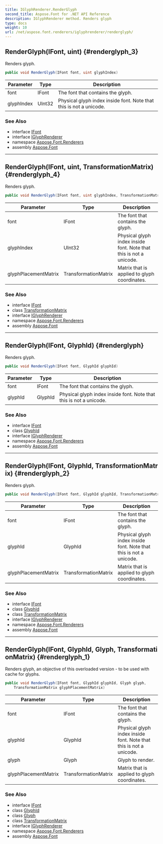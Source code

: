 ```yaml
---
title: IGlyphRenderer.RenderGlyph
second_title: Aspose.Font for .NET API Reference
description: IGlyphRenderer method. Renders glyph
type: docs
weight: 10
url: /net/aspose.font.renderers/iglyphrenderer/renderglyph/
---
```

## RenderGlyph(IFont, uint) {#renderglyph_3}

Renders glyph.

```csharp
public void RenderGlyph(IFont font, uint glyphIndex)
```

| Parameter | Type | Description |
| --- | --- | --- |
| font | IFont | The font that contains the glyph. |
| glyphIndex | UInt32 | Physical glyph index inside font. Note that this is not a unicode. |

### See Also

* interface [IFont](../../../aspose.font/ifont/)
* interface [IGlyphRenderer](../)
* namespace [Aspose.Font.Renderers](../../../aspose.font.renderers/)
* assembly [Aspose.Font](../../../)

---

## RenderGlyph(IFont, uint, TransformationMatrix) {#renderglyph_4}

Renders glyph.

```csharp
public void RenderGlyph(IFont font, uint glyphIndex, TransformationMatrix glyphPlacementMatrix)
```

| Parameter | Type | Description |
| --- | --- | --- |
| font | IFont | The font that contains the glyph. |
| glyphIndex | UInt32 | Physical glyph index inside font. Note that this is not a unicode. |
| glyphPlacementMatrix | TransformationMatrix | Matrix that is applied to glyph coordinates. |

### See Also

* interface [IFont](../../../aspose.font/ifont/)
* class [TransformationMatrix](../../../aspose.font/transformationmatrix/)
* interface [IGlyphRenderer](../)
* namespace [Aspose.Font.Renderers](../../../aspose.font.renderers/)
* assembly [Aspose.Font](../../../)

---

## RenderGlyph(IFont, GlyphId) {#renderglyph}

Renders glyph.

```csharp
public void RenderGlyph(IFont font, GlyphId glyphId)
```

| Parameter | Type | Description |
| --- | --- | --- |
| font | IFont | The font that contains the glyph. |
| glyphId | GlyphId | Physical glyph index inside font. Note that this is not a unicode. |

### See Also

* interface [IFont](../../../aspose.font/ifont/)
* class [GlyphId](../../../aspose.font.glyphs/glyphid/)
* interface [IGlyphRenderer](../)
* namespace [Aspose.Font.Renderers](../../../aspose.font.renderers/)
* assembly [Aspose.Font](../../../)

---

## RenderGlyph(IFont, GlyphId, TransformationMatrix) {#renderglyph_2}

Renders glyph.

```csharp
public void RenderGlyph(IFont font, GlyphId glyphId, TransformationMatrix glyphPlacementMatrix)
```

| Parameter | Type | Description |
| --- | --- | --- |
| font | IFont | The font that contains the glyph. |
| glyphId | GlyphId | Physical glyph index inside font. Note that this is not a unicode. |
| glyphPlacementMatrix | TransformationMatrix | Matrix that is applied to glyph coordinates. |

### See Also

* interface [IFont](../../../aspose.font/ifont/)
* class [GlyphId](../../../aspose.font.glyphs/glyphid/)
* class [TransformationMatrix](../../../aspose.font/transformationmatrix/)
* interface [IGlyphRenderer](../)
* namespace [Aspose.Font.Renderers](../../../aspose.font.renderers/)
* assembly [Aspose.Font](../../../)

---

## RenderGlyph(IFont, GlyphId, Glyph, TransformationMatrix) {#renderglyph_1}

Renders glyph, an objective of this overloaded version - to be used with cache for glyphs.

```csharp
public void RenderGlyph(IFont font, GlyphId glyphId, Glyph glyph, 
    TransformationMatrix glyphPlacementMatrix)
```

| Parameter | Type | Description |
| --- | --- | --- |
| font | IFont | The font that contains the glyph. |
| glyphId | GlyphId | Physical glyph index inside font. Note that this is not a unicode. |
| glyph | Glyph | Glyph to render. |
| glyphPlacementMatrix | TransformationMatrix | Matrix that is applied to glyph coordinates. |

### See Also

* interface [IFont](../../../aspose.font/ifont/)
* class [GlyphId](../../../aspose.font.glyphs/glyphid/)
* class [Glyph](../../../aspose.font.glyphs/glyph/)
* class [TransformationMatrix](../../../aspose.font/transformationmatrix/)
* interface [IGlyphRenderer](../)
* namespace [Aspose.Font.Renderers](../../../aspose.font.renderers/)
* assembly [Aspose.Font](../../../)


